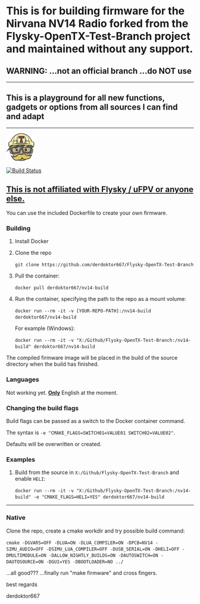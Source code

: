 # This is for building firmware for the Nirvana NV14 Radio forked from the Flysky-OpenTX-Test-Branch project and maintained without any support.

## WARNING: ...not an official branch ...do NOT use

---

## This is a playground for all new functions, gadgets or options from all sources I can find and adapt

---

<img src="TravisCI-Mascot-2.png" width="75">

[![Build Status](https://travis-ci.com/derdoktor667/Flysky-OpenTX-Test-Branch.svg?branch=derdoktor667%2Fnv14-rebuilding)](https://travis-ci.com/derdoktor667/Flysky-OpenTX-Test-Branch)

## <u>This is not affiliated with Flysky / uFPV or anyone else.</u>

You can use the included Dockerfile to create your own firmware.

### Building

1. Install Docker

2. Clone the repo

   `git clone https://github.com/derdoktor667/Flysky-OpenTX-Test-Branch`

3. Pull the container:

   `docker pull derdoktor667/nv14-build`

4. Run the container, specifying the path to the repo as a mount volume:

   `docker run --rm -it -v [YOUR-REPO-PATH]:/nv14-build derdoktor667/nv14-build`

   For example (Windows):

   `docker run --rm -it -v "X:/Github/Flysky-OpenTX-Test-Branch:/nv14-build" derdoktor667/nv14-build`

The compiled firmware image will be placed in the build of the source directory when the build has finished.  

### Languages

Not working yet. <b><u>Only</u></b> English at the moment. 

### Changing the build flags

Build flags can be passed as a switch to the Docker container command.

The syntax is `-e "CMAKE_FLAGS=SWITCH01=VALUE01 SWITCH02=VALUE02"`.

Defaults will be overwritten or created.

### Examples
1. Build from the source in `X:/Github/Flysky-OpenTX-Test-Branch` and enable `HELI`:

   `docker run --rm -it -v "X:/Github/Flysky-OpenTX-Test-Branch:/nv14-build" -e "CMAKE_FLAGS=HELI=YES" derdoktor667/nv14-build`

---

### Native

Clone the repo, create a cmake workdir and try possible build command:

`cmake -DGVARS=OFF -DLUA=ON -DLUA_COMPILER=ON -DPCB=NV14 -SIMU_AUDIO=OFF -DSIMU_LUA_COMPILER=OFF -DUSB_SERIAL=ON -DHELI=OFF -DMULTIMODULE=ON -DALLOW_NIGHTLY_BUILDS=ON -DAUTOSWITCH=ON -DAUTOSOURCE=ON -DGUI=YES -DBOOTLOADER=NO ../`

...all good??? ...finally run "make firmware" and cross fingers.

best regards

derdoktor667

